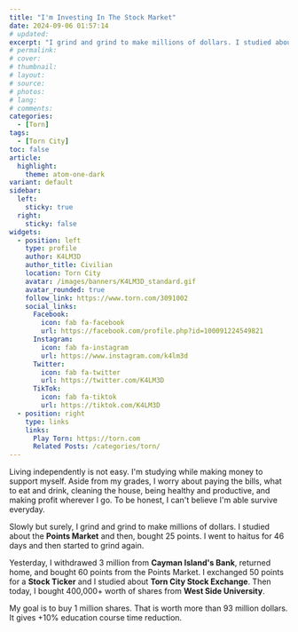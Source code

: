 ```yaml
---
title: "I'm Investing In The Stock Market"
date: 2024-09-06 01:57:14
# updated:
excerpt: "I grind and grind to make millions of dollars. I studied about Points Market, Torn City Stock Exchange (TCSE), and West Side university (WSU)."
# permalink:
# cover:
# thumbnail:
# layout:
# source:
# photos:
# lang:
# comments:
categories:
  - [Torn]
tags:
  - [Torn City]
toc: false
article:
  highlight:
    theme: atom-one-dark
variant: default
sidebar:
  left:
    sticky: true
  right:
    sticky: false
widgets:
  - position: left
    type: profile
    author: K4LM3D
    author_title: Civilian
    location: Torn City
    avatar: /images/banners/K4LM3D_standard.gif
    avatar_rounded: true
    follow_link: https://www.torn.com/3091002
    social_links:
      Facebook:
        icon: fab fa-facebook
        url: https://facebook.com/profile.php?id=100091224549821
      Instagram:
        icon: fab fa-instagram
        url: https://www.instagram.com/k4lm3d
      Twitter:
        icon: fab fa-twitter
        url: https://twitter.com/K4LM3D
      TikTok:
        icon: fab fa-tiktok
        url: https://tiktok.com/K4LM3D
  - position: right
    type: links
    links:
      Play Torn: https://torn.com
      Related Posts: /categories/torn/
---
```


<!-- 💪 Grinding To Make Money -->

Living independently is not easy. I'm studying while making money to support myself. Aside from my grades, I worry about paying the bills, what to eat and drink, cleaning the house, being healthy and productive, and making profit wherever I go. To be honest, I can't believe I'm able survive everyday.

<!-- 💰 Use Money To Buy Points -->

Slowly but surely, I grind and grind to make millions of dollars. I studied about the **Points Market** and then, bought 25 points. I went to haitus for 46 days and then started to grind again.

<!-- 🎫 Use Points To Unlock Stock Ticketer -->
<!-- 📈 Invest In The Stock Market -->

Yesterday, I withdrawed 3 million from **Cayman Island's Bank**, returned home, and bought 60 points from the Points Market. I exchanged 50 points for a **Stock Ticker** and I studied about **Torn City Stock Exchange**. Then today, I bought 400,000+ worth of shares from **West Side University**.

<!-- ⛳ Goals -->

My goal is to buy 1 million shares. That is worth more than 93 million dollars. It gives +10% education course time reduction.
